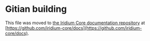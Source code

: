 Gitian building
================

This file was moved to [the Iridium Core documentation repository](https://github.com/iridium-core/docs/blob/master/gitian-building.md) at [https://github.com/iridium-core/docs](https://github.com/iridium-core/docs).
